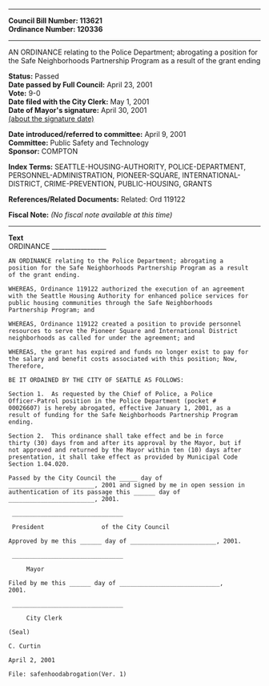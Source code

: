 * * * * *  
  
**Council Bill Number: [](#h0)[](#h2)113621**   
**Ordinance Number: 120336**  
  
* * * * *  
  
AN ORDINANCE relating to the Police Department; abrogating a position for the Safe Neighborhoods Partnership Program as a result of the grant ending  
  
**Status:** Passed   
**Date passed by Full Council:** April 23, 2001   
**Vote:** 9-0   
**Date filed with the City Clerk:** May 1, 2001   
**Date of Mayor's signature:** April 30, 2001   
[(about the signature date)](/~public/approvaldate.htm)   
  
  
**Date introduced/referred to committee:** April 9, 2001   
**Committee:** Public Safety and Technology   
**Sponsor:** COMPTON   
  
**Index Terms:** SEATTLE-HOUSING-AUTHORITY, POLICE-DEPARTMENT, PERSONNEL-ADMINISTRATION, PIONEER-SQUARE, INTERNATIONAL-DISTRICT, CRIME-PREVENTION, PUBLIC-HOUSING, GRANTS  
  
**References/Related Documents:** Related: Ord 119122  
  
**Fiscal Note:** *(No fiscal note available at this time)*  
  
* * * * *  
  
**Text**  
    ORDINANCE _________________  
  
    AN ORDINANCE relating to the Police Department; abrogating a  
    position for the Safe Neighborhoods Partnership Program as a result  
    of the grant ending.  
  
    WHEREAS, Ordinance 119122 authorized the execution of an agreement  
    with the Seattle Housing Authority for enhanced police services for  
    public housing communities through the Safe Neighborhoods  
    Partnership Program; and  
  
    WHEREAS, Ordinance 119122 created a position to provide personnel  
    resources to serve the Pioneer Square and International District  
    neighborhoods as called for under the agreement; and  
  
    WHEREAS, the grant has expired and funds no longer exist to pay for  
    the salary and benefit costs associated with this position; Now,  
    Therefore,  
  
    BE IT ORDAINED BY THE CITY OF SEATTLE AS FOLLOWS:  
  
    Section 1.  As requested by the Chief of Police, a Police  
    Officer-Patrol position in the Police Department (pocket #  
    00026607) is hereby abrogated, effective January 1, 2001, as a  
    result of funding for the Safe Neighborhoods Partnership Program  
    ending.  
  
    Section 2.  This ordinance shall take effect and be in force  
    thirty (30) days from and after its approval by the Mayor, but if  
    not approved and returned by the Mayor within ten (10) days after  
    presentation, it shall take effect as provided by Municipal Code  
    Section 1.04.020.  
  
    Passed by the City Council the _____ day of  
    ________________________, 2001 and signed by me in open session in  
    authentication of its passage this ______ day of  
    ________________________, 2001.  
  
     _______________________________  
  
     President                of the City Council  
  
    Approved by me this ______ day of ________________________, 2001.  
  
     _______________________________  
  
         Mayor  
  
    Filed by me this ______ day of ____________________________,  
    2001.  
  
     _______________________________  
  
         City Clerk  
  
    (Seal)  
  
    C. Curtin  
  
    April 2, 2001  
  
    File: safenhoodabrogation(Ver. 1)  
